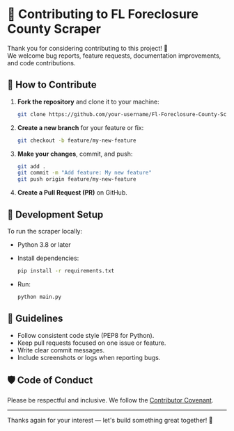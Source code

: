 # 🙌 Contributing to FL Foreclosure County Scraper

Thank you for considering contributing to this project! 🎉  
We welcome bug reports, feature requests, documentation improvements, and code contributions.

## 🧩 How to Contribute

1. **Fork the repository** and clone it to your machine:
    ```bash
    git clone https://github.com/your-username/Fl-Foreclosure-County-Scraper.git
    ```

2. **Create a new branch** for your feature or fix:
    ```bash
    git checkout -b feature/my-new-feature
    ```

3. **Make your changes**, commit, and push:
    ```bash
    git add .
    git commit -m "Add feature: My new feature"
    git push origin feature/my-new-feature
    ```

4. **Create a Pull Request (PR)** on GitHub.

## 🧪 Development Setup

To run the scraper locally:

- Python 3.8 or later
- Install dependencies:
    ```bash
    pip install -r requirements.txt
    ```

- Run:
    ```bash
    python main.py
    ```

## 📌 Guidelines

- Follow consistent code style (PEP8 for Python).
- Keep pull requests focused on one issue or feature.
- Write clear commit messages.
- Include screenshots or logs when reporting bugs.

## 🛡 Code of Conduct

Please be respectful and inclusive. We follow the [Contributor Covenant](https://www.contributor-covenant.org/version/2/1/code_of_conduct/).

---

Thanks again for your interest — let's build something great together! 🚀